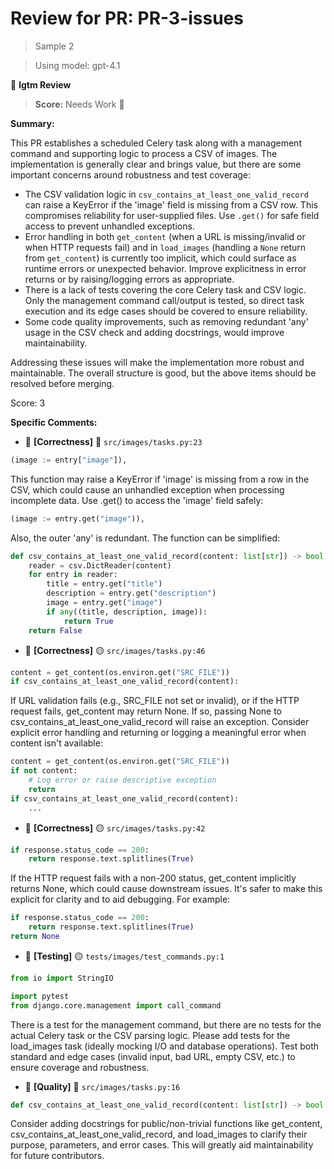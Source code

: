 # Review for PR: PR-3-issues

> Sample 2

> Using model: gpt-4.1


🦉 **lgtm Review**

> **Score:** Needs Work 🔧

**Summary:**

This PR establishes a scheduled Celery task along with a management command and supporting logic to process a CSV of images. The implementation is generally clear and brings value, but there are some important concerns around robustness and test coverage:

- The CSV validation logic in `csv_contains_at_least_one_valid_record` can raise a KeyError if the 'image' field is missing from a CSV row. This compromises reliability for user-supplied files. Use `.get()` for safe field access to prevent unhandled exceptions.
- Error handling in both `get_content` (when a URL is missing/invalid or when HTTP requests fail) and in `load_images` (handling a `None` return from `get_content`) is currently too implicit, which could surface as runtime errors or unexpected behavior. Improve explicitness in error returns or by raising/logging errors as appropriate.
- There is a lack of tests covering the core Celery task and CSV logic. Only the management command call/output is tested, so direct task execution and its edge cases should be covered to ensure reliability.
- Some code quality improvements, such as removing redundant 'any' usage in the CSV check and adding docstrings, would improve maintainability.

Addressing these issues will make the implementation more robust and maintainable. The overall structure is good, but the above items should be resolved before merging.

Score: 3

**Specific Comments:**

- 🦉 **[Correctness]** 🔴 `src/images/tasks.py:23`




```python
(image := entry["image"]),
```


This function may raise a KeyError if 'image' is missing from a row in the CSV, which could cause an unhandled exception when processing incomplete data. Use .get() to access the 'image' field safely:

```python
(image := entry.get("image")),
```

Also, the outer 'any' is redundant. The function can be simplified:

```python
def csv_contains_at_least_one_valid_record(content: list[str]) -> bool:
    reader = csv.DictReader(content)
    for entry in reader:
        title = entry.get("title")
        description = entry.get("description")
        image = entry.get("image")
        if any((title, description, image)):
            return True
    return False
```


- 🦉 **[Correctness]** 🟡 `src/images/tasks.py:46`




```python
content = get_content(os.environ.get("SRC_FILE"))
if csv_contains_at_least_one_valid_record(content):
```


If URL validation fails (e.g., SRC_FILE not set or invalid), or if the HTTP request fails, get_content may return None. If so, passing None to csv_contains_at_least_one_valid_record will raise an exception. Consider explicit error handling and returning or logging a meaningful error when content isn't available:

```python
content = get_content(os.environ.get("SRC_FILE"))
if not content:
    # Log error or raise descriptive exception
    return
if csv_contains_at_least_one_valid_record(content):
    ...
```

- 🦉 **[Correctness]** 🟡 `src/images/tasks.py:42`




```python
if response.status_code == 200:
    return response.text.splitlines(True)
```


If the HTTP request fails with a non-200 status, get_content implicitly returns None, which could cause downstream issues. It's safer to make this explicit for clarity and to aid debugging. For example:

```python
if response.status_code == 200:
    return response.text.splitlines(True)
return None
```

- 🦉 **[Testing]** 🟡 `tests/images/test_commands.py:1`




```python
from io import StringIO

import pytest
from django.core.management import call_command
```


There is a test for the management command, but there are no tests for the actual Celery task or the CSV parsing logic. Please add tests for the load_images task (ideally mocking I/O and database operations). Test both standard and edge cases (invalid input, bad URL, empty CSV, etc.) to ensure coverage and robustness.

- 🦉 **[Quality]** 🔵 `src/images/tasks.py:16`




```python
def csv_contains_at_least_one_valid_record(content: list[str]) -> bool:
```


Consider adding docstrings for public/non-trivial functions like get_content, csv_contains_at_least_one_valid_record, and load_images to clarify their purpose, parameters, and error cases. This will greatly aid maintainability for future contributors.